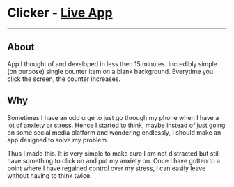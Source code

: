 # Clicker    -    [Live App](https://clicktheclicker.netlify.app/)



---

## About

App I thought of and developed in less then 15 minutes. Incredibly simple (on purpose) single counter item on a blank background. Everytime you click the screen, the counter increases.

## Why

Sometimes I have an odd urge to just go through my phone when I have a lot of anxiety or stress. Hence I started to think, maybe instead of just going on some social media platform and wondering endlessly, I should make an app designed to solve my problem. 

Thus I made this. It is very simple to make sure I am not distracted but still have something to click on and put my anxiety on. Once I have gotten to a point where I have regained control over my stress, I can easily leave without having to think twice. 

